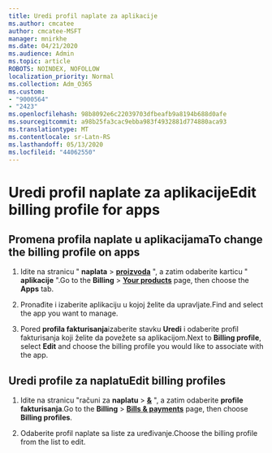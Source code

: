 ```yaml
---
title: Uredi profil naplate za aplikacije
ms.author: cmcatee
author: cmcatee-MSFT
manager: mnirkhe
ms.date: 04/21/2020
ms.audience: Admin
ms.topic: article
ROBOTS: NOINDEX, NOFOLLOW
localization_priority: Normal
ms.collection: Adm_O365
ms.custom:
- "9000564"
- "2423"
ms.openlocfilehash: 98b8092e6c22039703dfbeafb9a8194b688d0afe
ms.sourcegitcommit: a98b25fa3cac9ebba983f4932881d774880aca93
ms.translationtype: MT
ms.contentlocale: sr-Latn-RS
ms.lasthandoff: 05/13/2020
ms.locfileid: "44062550"
---
```

# <a name="edit-billing-profile-for-apps"></a><span data-ttu-id="cc879-102">Uredi profil naplate za aplikacije</span><span class="sxs-lookup"><span data-stu-id="cc879-102">Edit billing profile for apps</span></span>

## <a name="to-change-the-billing-profile-on-apps"></a><span data-ttu-id="cc879-103">Promena profila naplate u aplikacijama</span><span class="sxs-lookup"><span data-stu-id="cc879-103">To change the billing profile on apps</span></span>

1. <span data-ttu-id="cc879-104">Idite na stranicu " **naplata**  >  **[proizvoda](https://go.microsoft.com/fwlink/p/?linkid=842054)** ", a zatim odaberite karticu " **aplikacije** ".</span><span class="sxs-lookup"><span data-stu-id="cc879-104">Go to the **Billing** > **[Your products](https://go.microsoft.com/fwlink/p/?linkid=842054)** page, then choose the **Apps** tab.</span></span>

2. <span data-ttu-id="cc879-105">Pronađite i izaberite aplikaciju u kojoj želite da upravljate.</span><span class="sxs-lookup"><span data-stu-id="cc879-105">Find and select the app you want to manage.</span></span>  

3. <span data-ttu-id="cc879-106">Pored **profila fakturisanja**izaberite stavku **Uredi** i odaberite profil fakturisanja koji želite da povežete sa aplikacijom.</span><span class="sxs-lookup"><span data-stu-id="cc879-106">Next to **Billing profile**, select **Edit** and choose the billing profile you would like to associate with the app.</span></span>

## <a name="edit-billing-profiles"></a><span data-ttu-id="cc879-107">Uredi profile za naplatu</span><span class="sxs-lookup"><span data-stu-id="cc879-107">Edit billing profiles</span></span>

1. <span data-ttu-id="cc879-108">Idite na stranicu "računi za **naplatu**  >  **[&](https://go.microsoft.com/fwlink/p/?linkid=848039)** ", a zatim odaberite **profile fakturisanja**.</span><span class="sxs-lookup"><span data-stu-id="cc879-108">Go to the **Billing** > **[Bills & payments](https://go.microsoft.com/fwlink/p/?linkid=848039)** page, then choose **Billing profiles**.</span></span>

2. <span data-ttu-id="cc879-109">Odaberite profil naplate sa liste za uređivanje.</span><span class="sxs-lookup"><span data-stu-id="cc879-109">Choose the billing profile from the list to edit.</span></span>